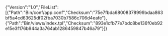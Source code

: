 {"Version":"1.0","FileList":[{"Path":"Bin/conf/app.conf","Checksum":"75e7fbda68008378999bdaa863bf5a4cd63625df02fba7030b7586c706d4eafe"},{"Path":"Bin/views/index.tpl","Checksum":"893e1cfb77e7bdc8be136f0eb92e15e3f176b944a3a764ab1286459847b46a79"}]}